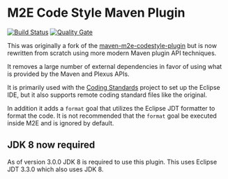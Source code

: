M2E Code Style Maven Plugin
===========================

[![Build Status](https://travis-ci.org/trajano/m2e-codestyle-maven-plugin.svg?branch=master)](https://travis-ci.org/trajano/m2e-codestyle-maven-plugin) [![Quality Gate](https://sonarcloud.io/api/badges/gate?key=net.trajano.mojo:m2e-codestyle-maven-plugin)](https://sonarcloud.io/dashboard?id=net.trajano.mojo:m2e-codestyle-maven-plugin)

This was originally a fork of the [maven-m2e-codestyle-plugin][1] but is
now rewritten from scratch using more modern Maven plugin API techniques.

It removes a large number of external dependencies in favor of using what
is provided by the Maven and Plexus APIs.

It is primarily used with the [Coding Standards][2] project to set up the
Eclipse IDE, but it also supports remote coding standard files like the
original.

In addition it adds a `format` goal that utilizes the Eclipse JDT 
formatter to format the code.  It is not recommended that the `format`
goal be executed inside M2E and is ignored by default.

## JDK 8 now required

As of version 3.0.0 JDK 8 is required to use this plugin.  This uses Eclipse JDT 3.3.0 which also uses JDK 8.

[1]: https://github.com/germanklf/maven-m2e-codestyle
[2]: http://site.trajano.net/coding-standards